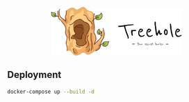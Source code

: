 <p align="center"><img src="./assets/treehole-en.png" width="60%"></p>

## Deployment

```bash
docker-compose up --build -d
```
